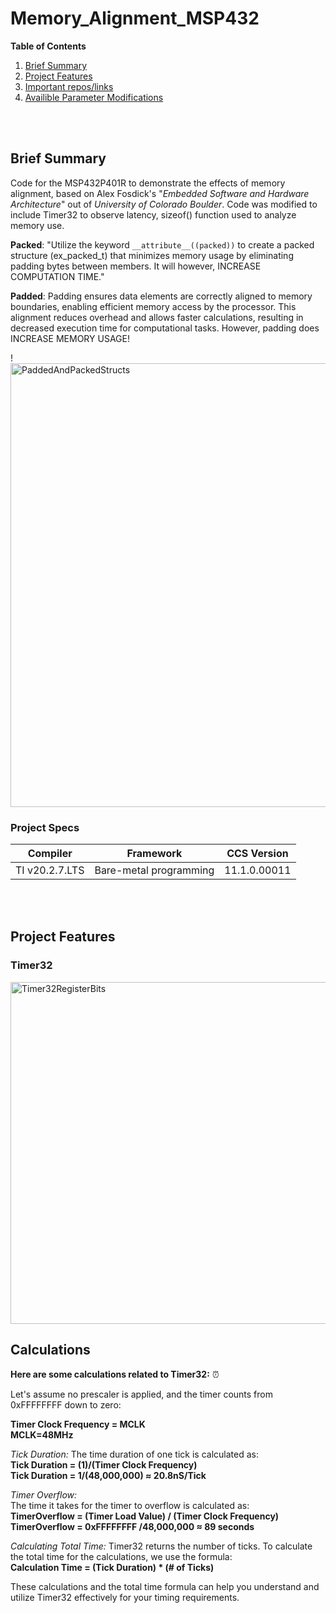 # Memory_Alignment_MSP432

**Table of Contents** 
1. [Brief Summary](#bs-id)
1. [Project Features](#pf-id)
1. [Important repos/links](#pm-id)
1. [Availible Parameter Modifications](#il-id)

<br>
<br>

<a id="bs-id"></a>
## Brief Summary 
Code for the MSP432P401R to demonstrate the effects of memory alignment, based on Alex Fosdick's 
"_Embedded Software and Hardware Architecture_" out of _University of Colorado Boulder_. Code was modified 
to include Timer32 to observe latency, sizeof() function used to analyze memory use. 

__Packed__:
"Utilize the keyword `__attribute__((packed))` to create a packed structure (ex_packed_t)
that minimizes memory usage by eliminating padding bytes between members. It will however, INCREASE COMPUTATION TIME."


__Padded__:
Padding ensures data elements are correctly aligned to memory boundaries, enabling efficient memory access by the processor. 
This alignment reduces overhead and allows faster calculations, resulting in decreased execution time for computational tasks. However, padding does INCREASE MEMORY USAGE!


!<img width="710" alt="PaddedAndPackedStructs" src="https://github.com/rudi547317/Memory_Alignment_MSP432/assets/133919829/239ba8d1-5585-48ac-b400-2031a60d03dd">


### Project Specs

| Compiler                 | Framework                 | CCS Version                             |
|--------------------------|---------------------------|-----------------------------------------|
|TI v20.2.7.LTS            |Bare-metal programming     | 11.1.0.00011                            |


<br>
<br>

<a id="pf-id"></a>
## Project Features

### Timer32

<img width="547" alt="Timer32RegisterBits" src="https://github.com/rudi547317/Memory_Alignment_MSP432/assets/133919829/70bab3bb-3754-468f-981f-bfcf84832ce9">

## Calculations 

__Here are some calculations related to Timer32:__        ⏰

Let's assume no prescaler is applied, and the timer counts from 0xFFFFFFFF down to zero:

__Timer Clock Frequency = MCLK__ <br>
__MCLK=48MHz__


_Tick Duration:_
The time duration of one tick is calculated as:<br>
__Tick Duration = (1)/(Timer Clock Frequency)__ <br>
__Tick Duration = 1/(48,000,000) ≈ 20.8nS/Tick__

_Timer Overflow:_           
The time it takes for the timer to overflow is calculated as: <br> __TimerOverflow = (Timer Load Value) / (Timer Clock Frequency)__ <br>
__TimerOverflow = 0xFFFFFFFF /48,000,000 ≈ 89 seconds__

_Calculating Total Time:_
Timer32 returns the number of ticks. To calculate the total time for the calculations, we use the formula:<br>
__Calculation Time = (Tick Duration) * (# of Ticks)__

These calculations and the total time formula can help you understand and utilize Timer32 effectively for your timing requirements.

